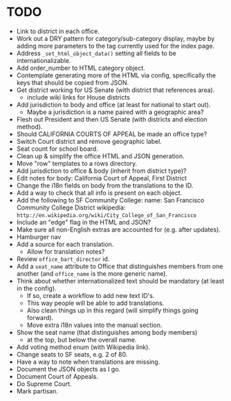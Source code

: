 TODO
====

* Link to district in each office.
* Work out a DRY pattern for category/sub-category display, maybe
  by adding more parameters to the tag currently used for the index page.
* Address `_set_html_object_data()` setting all fields to be internationalizable.
* Add order_number to HTML category object.
* Contemplate generating more of the HTML via config, specifically
  the keys that should be copied from JSON.
* Get district working for US Senate (with district that references area).
  - include wiki links for House districts
* Add jurisdiction to body and office (at least for national to start out).
  - Maybe a jurisdiction is a name paired with a geographic area?
* Flesh out President and then US Senate (with districts and election method).
* Should CALIFORNIA COURTS OF APPEAL be made an office type?
* Switch Court district and remove geographic label.
* Seat count for school board.
* Clean up & simplify the office HTML and JSON generation.
* Move "row" templates to a rows directory.
* Add jurisdiction to office & body (inherit from district type)?
* Edit notes for body: California Court of Appeal, First District
* Change the i18n fields on body from the translations to the ID.
* Add a way to check that all info is present on each object.
* Add the following to SF Community College:
    name: San Francisco Community College District
    wikipedia: `http://en.wikipedia.org/wiki/City_College_of_San_Francisco`
* Include an "edge" flag in the HTML and JSON?
* Make sure all non-English extras are accounted for (e.g. after updates).
* Hamburger nav
* Add a source for each translation.
  - Allow for translation notes?
* Review `office_bart_director` id.
* Add a `seat_name` attribute to Office that distinguishes members from
  one another (and `office_name` is the more generic name).
* Think about whether internationalized text should be mandatory
  (at least in the config).
  - If so, create a workflow to add new text ID's.
  - This way people will be able to add translations.
  - Also clean things up in this regard (will simplify things going forward).
  - Move extra i18n values into the manual section.
* Show the seat name (that distinguishes among body members)
  - at the top, but below the overall name.
* Add voting method enum (with Wikipedia link).
* Change seats to SF seats, e.g. 2 of 80.
* Have a way to note when translations are missing.
* Document the JSON objects as I go.
* Document Court of Appeals.
* Do Supreme Court.
* Mark partisan.

